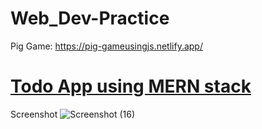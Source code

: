 # Web_Dev-Practice
Pig Game: https://pig-gameusingjs.netlify.app/


[<h1>Todo App using MERN stack </h1>](/todoapp/README.md)

Screenshot ![Screenshot (16)](https://user-images.githubusercontent.com/42577922/153876503-d8b4eaa1-b766-443e-a8f7-47aff979dbfb.png)
